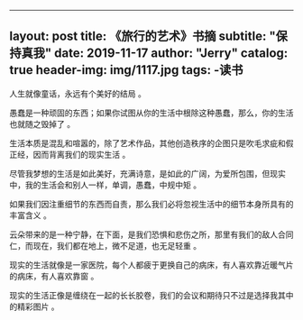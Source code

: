 ---
layout:     post
title: 《旅行的艺术》书摘
subtitle: "保持真我"
date:       2019-11-17
author:     "Jerry"
catalog: true
header-img: img/1117.jpg
tags:
    -读书
 ---

人生就像童话，永远有个美好的结局 。 

愚蠢是一种顽固的东西；如果你试图从你的生活中根除这种愚蠢，那么，你的生活也就随之毁掉了 。

生活本质是混乱和喧嚣的，除了艺术作品，其他创造秩序的企图只是吹毛求疵和假正经，因而背离我们的现实生活 。 

尽管我梦想的生活是如此美好，充满诗意，是如此的广阔，为爱所包围，但现实中，我的生活会和别人一样，单调，愚蠢，中规中矩 。 

如果我们因注重细节的东西而自责，那么我们必将忽视生活中的细节本身所具有的丰富含义  。

云朵带来的是一种宁静，在下面，是我们恐惧和悲伤之所，那里有我们的敌人合同仁，而现在，我们都在地上，微不足道，也无足轻重  。

现实的生活就像是一家医院，每个人都疲于更换自己的病床，有人喜欢靠近暖气片的病床，有人喜欢靠窗 。 

现实的生活正像是缠绕在一起的长长胶卷，我们的会议和期待只不过是选择我其中的精彩图片 。 

